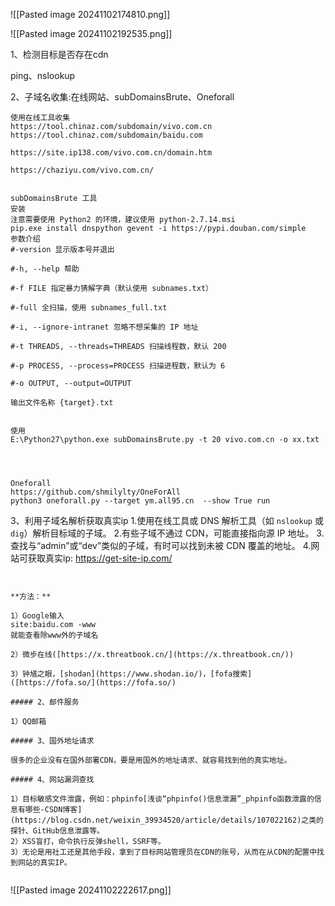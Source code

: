 ![[Pasted image 20241102174810.png]]

![[Pasted image 20241102192535.png]]



1、检测目标是否存在cdn


ping、nslookup

2、子域名收集:在线网站、subDomainsBrute、Oneforall
```
使用在线工具收集
https://tool.chinaz.com/subdomain/vivo.com.cn
https://tool.chinaz.com/subdomain/baidu.com

https://site.ip138.com/vivo.com.cn/domain.htm

https://chaziyu.com/vivo.com.cn/


subDomainsBrute 工具
安装
注意需要使用 Python2 的环境，建议使用 python-2.7.14.msi
pip.exe install dnspython gevent -i https://pypi.douban.com/simple
参数介绍
#-version 显示版本号并退出

#-h, --help 帮助

#-f FILE 指定暴力猜解字典（默认使用 subnames.txt）

#-full 全扫描，使用 subnames_full.txt

#-i, --ignore-intranet 忽略不想采集的 IP 地址

#-t THREADS, --threads=THREADS 扫描线程数，默认 200

#-p PROCESS, --process=PROCESS 扫描进程数，默认为 6

#-o OUTPUT, --output=OUTPUT

输出文件名称 {target}.txt


使用
E:\Python27\python.exe subDomainsBrute.py -t 20 vivo.com.cn -o xx.txt




Oneforall
https://github.com/shmilylty/OneForAll
python3 oneforall.py --target ym.all95.cn  --show True run

```


3、利用子域名解析获取真实ip
    1.使用在线工具或 DNS 解析工具（如 `nslookup` 或 `dig`）解析目标域的子域。
    2.有些子域不通过 CDN，可能直接指向源 IP 地址。
    3.查找与“admin”或“dev”类似的子域，有时可以找到未被 CDN 覆盖的地址。
    4.网站可获取真实ip:  https://get-site-ip.com/
    





```


**方法：**

1）Google输入
site:baidu.com -www
就能查看除www外的子域名

2）微步在线([https://x.threatbook.cn/](https://x.threatbook.cn/))

3）钟馗之眼，[shodan](https://www.shodan.io/)，[fofa搜索]([https://fofa.so/](https://fofa.so/)

##### 2、邮件服务

1）QQ邮箱  

##### 3、国外地址请求

很多的企业没有在国外部署CDN，要是用国外的地址请求、就容易找到他的真实地址。

##### 4、网站漏洞查找

1）目标敏感文件泄露，例如：phpinfo[浅谈“phpinfo()信息泄漏”_phpinfo函数泄露的信息有哪些-CSDN博客](https://blog.csdn.net/weixin_39934520/article/details/107022162)之类的探针、GitHub信息泄露等。  
2）XSS盲打，命令执行反弹shell，SSRF等。  
3）无论是用社工还是其他手段，拿到了目标网站管理员在CDN的账号，从而在从CDN的配置中找到网站的真实IP。


```

![[Pasted image 20241102222617.png]]

